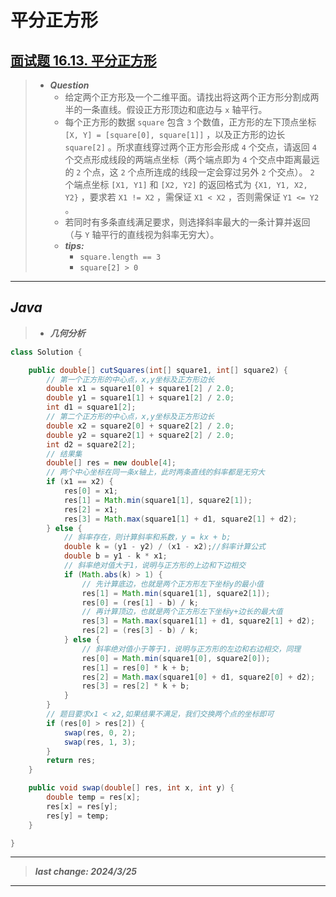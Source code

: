 # 平分正方形

## [面试题 16.13. 平分正方形](https://leetcode.cn/problems/bisect-squares-lcci/)

> - ***Question***
>   - 给定两个正方形及一个二维平面。请找出将这两个正方形分割成两半的一条直线。假设正方形顶边和底边与 `x` 轴平行。
>   - 每个正方形的数据 `square` 包含 `3` 个数值，正方形的左下顶点坐标 `[X, Y] = [square[0], square[1]]` ，以及正方形的边长 `square[2]` 。所求直线穿过两个正方形会形成 `4` 个交点，请返回 `4` 个交点形成线段的两端点坐标（两个端点即为 `4` 个交点中距离最远的 `2` 个点，这 `2` 个点所连成的线段一定会穿过另外 `2` 个交点）。 `2` 个端点坐标 `[X1, Y1]` 和 `[X2, Y2]` 的返回格式为 `{X1, Y1, X2, Y2}` ，要求若 `X1 != X2` ，需保证 `X1 < X2` ，否则需保证 `Y1 <= Y2` 。
>   - 若同时有多条直线满足要求，则选择斜率最大的一条计算并返回（与 `Y` 轴平行的直线视为斜率无穷大）。
>   - ***tips:***
>     - `square.length == 3`
>     - `square[2] > 0`

---

## *Java*

> - ***几何分析***

```java
class Solution {

    public double[] cutSquares(int[] square1, int[] square2) {
        // 第一个正方形的中心点，x,y坐标及正方形边长
        double x1 = square1[0] + square1[2] / 2.0;
        double y1 = square1[1] + square1[2] / 2.0;
        int d1 = square1[2];
        // 第二个正方形的中心点，x,y坐标及正方形边长
        double x2 = square2[0] + square2[2] / 2.0;
        double y2 = square2[1] + square2[2] / 2.0;
        int d2 = square2[2];
        // 结果集
        double[] res = new double[4];
        // 两个中心坐标在同一条x轴上，此时两条直线的斜率都是无穷大
        if (x1 == x2) {
            res[0] = x1;
            res[1] = Math.min(square1[1], square2[1]);
            res[2] = x1;
            res[3] = Math.max(square1[1] + d1, square2[1] + d2);
        } else {
            // 斜率存在，则计算斜率和系数，y = kx + b;
            double k = (y1 - y2) / (x1 - x2);//斜率计算公式
            double b = y1 - k * x1;
            // 斜率绝对值大于1，说明与正方形的上边和下边相交
            if (Math.abs(k) > 1) {
                // 先计算底边，也就是两个正方形左下坐标y的最小值
                res[1] = Math.min(square1[1], square2[1]);
                res[0] = (res[1] - b) / k;
                // 再计算顶边，也就是两个正方形左下坐标y+边长的最大值
                res[3] = Math.max(square1[1] + d1, square2[1] + d2);
                res[2] = (res[3] - b) / k;
            } else {
                // 斜率绝对值小于等于1，说明与正方形的左边和右边相交，同理
                res[0] = Math.min(square1[0], square2[0]);
                res[1] = res[0] * k + b;
                res[2] = Math.max(square1[0] + d1, square2[0] + d2);
                res[3] = res[2] * k + b;
            }
        }
        // 题目要求x1 < x2,如果结果不满足，我们交换两个点的坐标即可
        if (res[0] > res[2]) {
            swap(res, 0, 2);
            swap(res, 1, 3);
        }
        return res;
    }

    public void swap(double[] res, int x, int y) {
        double temp = res[x];
        res[x] = res[y];
        res[y] = temp;
    }

}
```

---

> ***last change: 2024/3/25***

---
